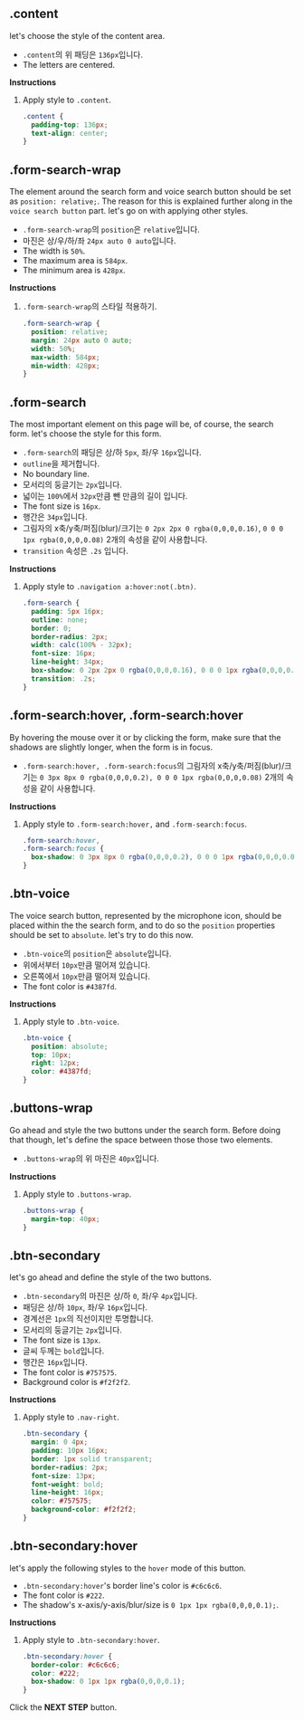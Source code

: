 ## .content
let's choose the style of the content area.
* `.content`의 위 패딩은 `136px`입니다.
* The letters are centered.

**Instructions**
1. Apply style to `.content`.
    ```css
    .content {
      padding-top: 136px;
      text-align: center;
    }
    ```



## .form-search-wrap
The element around the search form and voice search button should be set as `position: relative;`. The reason for this is explained further along in the `voice search button` part. let's go on with applying other styles.
- `.form-search-wrap`의 `position`은 `relative`입니다.
- 마진은 상/우/하/좌 `24px auto 0 auto`입니다.
- The width is `50%`.
- The maximum area is `584px`.
- The minimum area is `428px`.

**Instructions**
1. `.form-search-wrap`의 스타일 적용하기.
   ```css
   .form-search-wrap {
     position: relative;
     margin: 24px auto 0 auto;
     width: 50%;
     max-width: 584px;
     min-width: 428px;
   }
   ```



## .form-search
The most important element on this page will be, of course, the search form. let's choose the style for this form.
- `.form-search`의 패딩은 상/하 `5px`, 좌/우 `16px`입니다.
- `outline`을 제거합니다.
- No boundary line.
- 모서리의 둥글기는 `2px`입니다.
- 넓이는 `100%`에서 `32px`만큼 뺀 만큼의 길이 입니다.
- The font size is `16px`.
- 행간은 `34px`입니다.
- 그림자의 x축/y축/퍼짐(blur)/크기는 `0 2px 2px 0 rgba(0,0,0,0.16)`, `0 0 0 1px rgba(0,0,0,0.08)` 2개의 속성을 같이 사용합니다.
- `transition` 속성은 `.2s` 입니다.

**Instructions**
1. Apply style to `.navigation a:hover:not(.btn)`.
   ```css
   .form-search {
     padding: 5px 16px;
     outline: none;
     border: 0;
     border-radius: 2px;
     width: calc(100% - 32px);
     font-size: 16px;
     line-height: 34px;
     box-shadow: 0 2px 2px 0 rgba(0,0,0,0.16), 0 0 0 1px rgba(0,0,0,0.08);
     transition: .2s;
   }
   ```



## .form-search:hover, .form-search:hover
By hovering the mouse over it or by clicking the form, make sure that the shadows are slightly longer, when the form is in focus.  
- `.form-search:hover, .form-search:focus`의 그림자의 x축/y축/퍼짐(blur)/크기는 `0 3px 8px 0 rgba(0,0,0,0.2), 0 0 0 1px rgba(0,0,0,0.08)` 2개의 속성을 같이 사용합니다.

**Instructions**
1. Apply style to `.form-search:hover,` and `.form-search:focus`.
   ```css
   .form-search:hover,
   .form-search:focus {
     box-shadow: 0 3px 8px 0 rgba(0,0,0,0.2), 0 0 0 1px rgba(0,0,0,0.08);
   }
   ```



## .btn-voice
The voice search button, represented by the microphone icon, should be placed within the the search form, and to do so the `position` properties should be set to `absolute`. let's try to do this now.  

- `.btn-voice`의 `position`은 `absolute`입니다.
- 위에서부터 `10px`만큼 떨어져 있습니다.
- 오른쪽에서 `10px`만큼 떨어져 있습니다.
- The font color is `#4387fd`.

**Instructions**
1. Apply style to `.btn-voice`.
   ```css
   .btn-voice {
     position: absolute;
     top: 10px;
     right: 12px;
     color: #4387fd;
   }
   ```


## .buttons-wrap
Go ahead and style the two buttons under the search form. Before doing that though, let's define the space between those those two elements.    
- `.buttons-wrap`의 위 마진은 `40px`입니다.

**Instructions**
1. Apply style to `.buttons-wrap`.
   ```css
   .buttons-wrap {
     margin-top: 40px;
   }
   ```



## .btn-secondary
let's go ahead and define the style of the two buttons.
- `.btn-secondary`의 마진은 상/하 `0`, 좌/우 `4px`입니다.
- 패딩은 상/하 `10px`, 좌/우 `16px`입니다.
- 경계선은 `1px`의 직선이지만 투명합니다.
- 모서리의 둥글기는 `2px`입니다.
- The font size is `13px`.
- 글씨 두께는 `bold`입니다.
- 행간은 `16px`입니다.
- The font color is `#757575`.
- Background color is `#f2f2f2`.

**Instructions**
1. Apply style to `.nav-right`.
   ```css
   .btn-secondary {
     margin: 0 4px;
     padding: 10px 16px;
     border: 1px solid transparent;
     border-radius: 2px;
     font-size: 13px;
     font-weight: bold;
     line-height: 16px;
     color: #757575;
     background-color: #f2f2f2;
   }
   ```



## .btn-secondary:hover

let's apply the following styles to the `hover` mode of this button.
- `.btn-secondary:hover`'s border line's color is `#c6c6c6`.
- The font color is `#222`.
- The shadow's x-axis/y-axis/blur/size is `0 1px 1px rgba(0,0,0,0.1);`.

**Instructions**
1. Apply style to `.btn-secondary:hover`.
   ```css
   .btn-secondary:hover {
     border-color: #c6c6c6;
     color: #222;
     box-shadow: 0 1px 1px rgba(0,0,0,0.1);
   }
   ```



Click the **NEXT STEP** button.